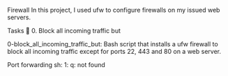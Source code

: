 Firewall In this project, I used ufw to configure firewalls on my issued web servers.

Tasks 📃 0. Block all incoming traffic but

0-block_all_incoming_traffic_but: Bash script that installs a ufw firewall to block all incoming traffic except for ports 22, 443 and 80 on a web server.

Port forwarding
sh: 1: q: not found

